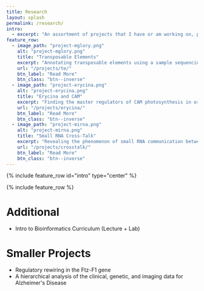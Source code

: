 ```yaml
---
title: Research
layout: splash
permalink: /research/
intro:
  - excerpt: "An assortment of projects that I have or am working on, primarily in bioinformatics"
feature_row:
  - image_path: "project-mglory.png"
    alt: "project-mglory.png"
    title: "Transposable Elements"
    excerpt: "Annotating transposable elements using a sample sequencing approach and a custom pipeline to look for patterns in genome size evolution."
    url: "/projects/te/"
    btn_label: "Read More"
    btn_class: "btn--inverse"
  - image_path: "project-erycina.png"
    alt: "project-erycina.png"
    title: "Erycina and CAM"
    excerpt: "Finding the master regulators of CAM photosynthesis in orchids using a transcriptomics and clustering approach."
    url: "/projects/erycina/"
    btn_label: "Read More"
    btn_class: "btn--inverse"
  - image_path: "project-mirna.png"
    alt: "project-mirna.png"
    title: "Small RNA Cross-Talk"
    excerpt: "Revealing the phenomenon of small RNA communication between cross-kingdom species."
    url: "/projects/crosstalk/"
    btn_label: "Read More"
    btn_class: "btn--inverse"
---
```


{% include feature_row id="intro" type="center" %}

{% include feature_row %}

# Additional

* Intro to Bioinformatics Curriculum (Lecture + Lab)

# Smaller Projects

* Regulatory rewiring in the Ftz-F1 gene
* A hierarchical analysis of the clinical, genetic, and imaging data for Alzheimer's Disease
